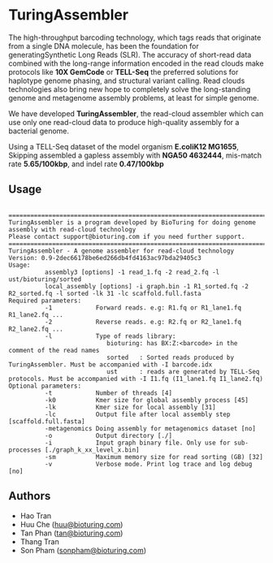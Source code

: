 # TuringAssembler 
The high-throughput barcoding technology, which tags reads that originate from a single DNA molecule,
has been the foundation for generatingSynthetic Long Reads (SLR). 
The accuracy of short-read data combined with the long-range information encoded in the read clouds make protocols 
like **10X GemCode** or **TELL-Seq** the preferred solutions for haplotype genome phasing, and structural variant calling. 
Read clouds technologies also bring new hope to completely solve the long-standing genome and metagenome assembly problems,
at least for simple genome. 

We have developed **TuringAssembler**, the read-cloud assembler which can use only one read-cloud 
data to produce high-quality assembly for a bacterial genome. 

Using a TELL-Seq dataset of the model organism **E.coliK12 MG1655**, Skipping assembled a gapless assembly with **NGA50 4632444**, mis-match rate **5.65/100kbp**, and indel rate **0.47/100kbp**
## Usage
```

=====================================================================================================
TuringAssembler is a program developed by BioTuring for doing genome assembly with read-cloud technology
Please contact support@bioturing.com if you need further support.
=====================================================================================================
TuringAssembler - A genome assembler for read-cloud technology
Version: 0.9-2dec66178be6ed266db4fd4163ac97bda29405c3
Usage:
          assembly3 [options] -1 read_1.fq -2 read_2.fq -l ust/bioturing/sorted
          local_assembly [options] -i graph.bin -1 R1_sorted.fq -2 R2_sorted.fq -l sorted -lk 31 -lc scaffold.full.fasta
Required parameters:
          -1            Forward reads. e.g: R1.fq or R1_lane1.fq R1_lane2.fq ...
          -2            Reverse reads. e.g: R2.fq or R2_lane1.fq R2_lane2.fq ...
          -l            Type of reads library:
                           bioturing: has BX:Z:<barcode> in the comment of the read names
                           sorted   : Sorted reads produced by TuringAssembler. Must be accompanied with -I barcode.idx
                           ust      : reads are generated by TELL-Seq protocols. Must be accompanied with -I I1.fq (I1_lane1.fq I1_lane2.fq)
Optional parameters:
          -t            Number of threads [4]
          -k0           Kmer size for global assembly process [45]
          -lk           Kmer size for local assembly [31]
          -lc           Output file after local assembly step [scaffold.full.fasta]
          -metagenomics Doing assembly for metagenomics dataset [no]
          -o            Output directory [./]
          -i            Input graph binary file. Only use for sub-processes [./graph_k_xx_level_x.bin]
          -sm           Maximum memory size for read sorting (GB) [32]
          -v            Verbose mode. Print log trace and log debug [no]
```

## Authors
-   Hao Tran
-   Huu Che (huu@bioturing.com)
-   Tan Phan (tan@bioturing.com)
-   Thang Tran
-   Son Pham (sonpham@bioturing.com)
